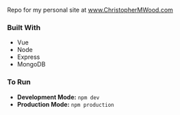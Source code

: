 Repo for my personal site at www.ChristopherMWood.com

### Built With
- Vue
- Node
- Express
- MongoDB

### To Run
- **Development Mode:** ``` npm dev ```
- **Production Mode:** ``` npm production ```
